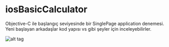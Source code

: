 iosBasicCalculator
==================

Objective-C ile başlangıç seviyesinde bir SinglePage application denemesi. Yeni başlayan arkadaşlar kod yapısı vs gibi şeyler için inceleyebilirler.

![alt tag](https://sc-cdn.scaleengine.net/i/a41b39aab2916000f40ca9ba7fe40d71.png)
